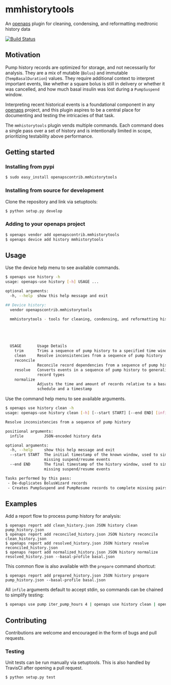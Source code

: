# mmhistorytools
An [openaps](https://github.com/openaps/openaps) plugin for cleaning, condensing, and reformatting medtronic history data

[![Build Status](https://travis-ci.org/loudnate/openaps-mmhistorytools.svg)](https://travis-ci.org/loudnate/openaps-mmhistorytools)

## Motivation
Pump history records are optimized for storage, and not necessarily for analysis. They are a mix of mutable (`Bolus`) and immutable (`TempBasalDuration`) values. They require additional context to interpret important events, like whether a square bolus is still in delivery or whether it was cancelled, and how much basal insulin was lost during a `PumpSuspend` window.

Interpreting recent historical events is a foundational component in any [openaps](https://github.com/openaps/openaps) project, and this plugin aspires to be a central place for documenting and testing the intricacies of that task.

The `mmhistorytools` plugin vends multiple commands. Each command does a single pass over a set of history and is intentionally limited in scope, prioritizing testability above performance.

## Getting started
### Installing from pypi

```bash
$ sudo easy_install openapscontrib.mmhistorytools
```

### Installing from source for development
Clone the repository and link via setuptools:
```bash
$ python setup.py develop
```

### Adding to your openaps project
```bash
$ openaps vendor add openapscontrib.mmhistorytools
$ openaps device add history mmhistorytools
```

## Usage
Use the device help menu to see available commands.
```bash
$ openaps use history -h
usage: openaps-use history [-h] USAGE ...

optional arguments:
  -h, --help  show this help message and exit

## Device history:
  vendor openapscontrib.mmhistorytools

  mmhistorytools - tools for cleaning, condensing, and reformatting history data





  USAGE       Usage Details
    trim      Trims a sequence of pump history to a specified time window
    clean     Resolve inconsistencies from a sequence of pump history
    reconcile
              Reconcile record dependencies from a sequence of pump history
    resolve   Converts events in a sequence of pump history to generalized
              record types
    normalize
              Adjusts the time and amount of records relative to a basal
              schedule and a timestamp
```

Use the command help menu to see available arguments.
```bash
$ openaps use history clean -h
usage: openaps-use history clean [-h] [--start START] [--end END] [infile]

Resolve inconsistencies from a sequence of pump history

positional arguments:
  infile         JSON-encoded history data

optional arguments:
  -h, --help     show this help message and exit
  --start START  The initial timestamp of the known window, used to simulate
                 missing suspend/resume events
  --end END      The final timestamp of the history window, used to simulate
                 missing suspend/resume events

Tasks performed by this pass:
 - De-duplicates BolusWizard records
 - Creates PumpSuspend and PumpResume records to complete missing pairs
```

## Examples

Add a report flow to process pump history for analysis:
```
$ openaps report add clean_history.json JSON history clean pump_history.json
$ openaps report add reconciled_history.json JSON history reconcile clean_history.json
$ openaps report add resolved_history.json JSON history resolve reconciled_history.json
$ openaps report add normalized_history.json JSON history normalize resolved_history.json --basal-profile basal.json
```

This common flow is also available with the `prepare` command shortcut:
```
$ openaps report add prepared_history.json JSON history prepare pump_history.json --basal-profile basal.json
```

All `infile` arguments default to accept stdin, so commands can be chained to simplify testing:
```bash
$ openaps use pump iter_pump_hours 4 | openaps use history clean | openaps use history reconcile | openaps use history resolve | openaps use history normalize --basal-profile basal.json
```

## Contributing
Contributions are welcome and encouraged in the form of bugs and pull requests.

### Testing

 Unit tests can be run manually via setuptools. This is also handled by TravisCI after opening a pull request.

 ```bash
 $ python setup.py test
 ```
